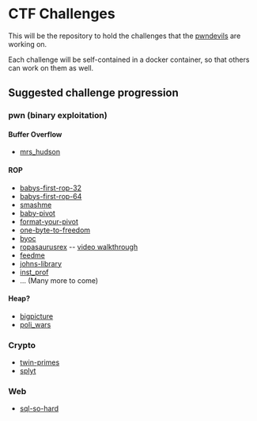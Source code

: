 # CTF Challenges

This will be the repository to hold the challenges that the
[pwndevils][pwndevils-ctf-time] are working on.

Each challenge will be self-contained in a docker container, so that
others can work on them as well.

## Suggested challenge progression


### pwn (binary exploitation)


#### Buffer Overflow

- [mrs_hudson][mrs_hudson]

#### ROP

- [babys-first-rop-32][babys-first-rop-32]
- [babys-first-rop-64][babys-first-rop-64]
- [smashme][smashme]
- [baby-pivot][baby-pivot]
- [format-your-pivot][format-your-pivot]
- [one-byte-to-freedom][one-byte-to-freedom]
- [byoc][byoc]
- [ropasaurusrex][ropasaurusrex] -- [video walkthrough][ropsaurus-walk]
- [feedme][feedme]
- [johns-library][johns-library]
- [inst_prof][inst_prof]
- ... (Many more to come)


#### Heap?

- [bigpicture][bigpicture]
- [poli_wars][poli_wars]

### Crypto

- [twin-primes][twin-primes]
- [splyt][splyt]

### Web

- [sql-so-hard][sql-so-hard]

[sql-so-hard]: sql-so-hard/README.md
[mrs_hudson]: mrs_hudson/README.md
[splyt]: splyt/README.md
[twin-primes]: twin-primes/README.md
[smashme]: smashme/README.md
[babys-first-rop-32]: babys-first-rop-32/README.md
[babys-first-rop-64]: babys-first-rop-64/README.md
[baby-pivot]: baby-pivot/README.md
[pwndevils-ctf-time]: https://ctftime.org/team/14321
[ropasaurusrex]: ropasaurusrex/README.md
[bigpicture]: bigpicture/README.md
[ropsaurus-walk]: https://youtu.be/GySsNkUwp84
[format-your-pivot]: format-your-pivot/README.md
[one-byte-to-freedom]: one-byte-to-freedom/README.md
[byoc]: byoc/README.md
[feedme]: feedme/README.md
[inst_prof]: inst_prof/README.md
[johns-library]: johns-library/README.md
[poli_wars]: poli_wars/README.md
